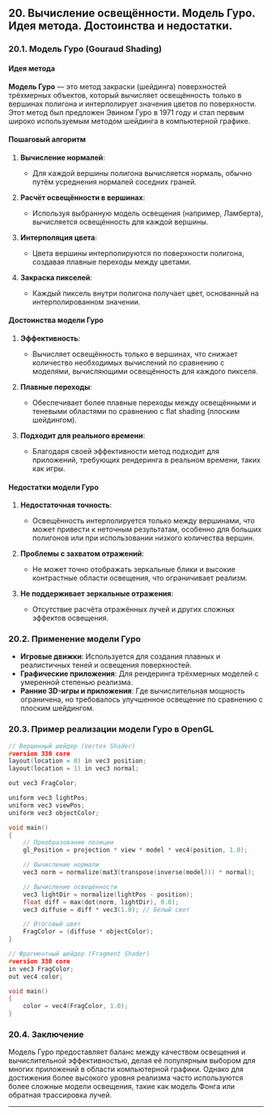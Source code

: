 
## 20. Вычисление освещённости. Модель Гуро. Идея метода. Достоинства и недостатки.

### 20.1. Модель Гуро (Gouraud Shading)

#### Идея метода

**Модель Гуро** — это метод закраски (шейдинга) поверхностей трёхмерных объектов, который вычисляет освещённость только в вершинах полигона и интерполирует значения цветов по поверхности. Этот метод был предложен Эвином Гуро в 1971 году и стал первым широко используемым методом шейдинга в компьютерной графике.

#### Пошаговый алгоритм

1. **Вычисление нормалей**:
    - Для каждой вершины полигона вычисляется нормаль, обычно путём усреднения нормалей соседних граней.

2. **Расчёт освещённости в вершинах**:
    - Используя выбранную модель освещения (например, Ламберта), вычисляется освещённость для каждой вершины.

3. **Интерполяция цвета**:
    - Цвета вершины интерполируются по поверхности полигона, создавая плавные переходы между цветами.

4. **Закраска пикселей**:
    - Каждый пиксель внутри полигона получает цвет, основанный на интерполированном значении.

#### Достоинства модели Гуро

1. **Эффективность**:
    - Вычисляет освещённость только в вершинах, что снижает количество необходимых вычислений по сравнению с моделями, вычисляющими освещённость для каждого пикселя.

2. **Плавные переходы**:
    - Обеспечивает более плавные переходы между освещёнными и теневыми областями по сравнению с flat shading (плоским шейдингом).

3. **Подходит для реального времени**:
    - Благодаря своей эффективности метод подходит для приложений, требующих рендеринга в реальном времени, таких как игры.

#### Недостатки модели Гуро

1. **Недостаточная точность**:
    - Освещённость интерполируется только между вершинами, что может привести к неточным результатам, особенно для больших полигонов или при использовании низкого количества вершин.

2. **Проблемы с захватом отражений**:
    - Не может точно отображать зеркальные блики и высокие контрастные области освещения, что ограничивает реализм.

3. **Не поддерживает зеркальные отражения**:
    - Отсутствие расчёта отражённых лучей и других сложных эффектов освещения.

### 20.2. Применение модели Гуро

- **Игровые движки**: Используется для создания плавных и реалистичных теней и освещения поверхностей.
- **Графические приложения**: Для рендеринга трёхмерных моделей с умеренной степенью реализма.
- **Ранние 3D-игры и приложения**: Где вычислительная мощность ограничена, но требовалось улучшенное освещение по сравнению с плоским шейдингом.

### 20.3. Пример реализации модели Гуро в OpenGL

```cpp
// Вершинный шейдер (Vertex Shader)
#version 330 core
layout(location = 0) in vec3 position;
layout(location = 1) in vec3 normal;

out vec3 FragColor;

uniform vec3 lightPos;
uniform vec3 viewPos;
uniform vec3 objectColor;

void main()
{
    // Преобразование позиции
    gl_Position = projection * view * model * vec4(position, 1.0);

    // Вычисление нормали
    vec3 norm = normalize(mat3(transpose(inverse(model))) * normal);

    // Вычисление освещённости
    vec3 lightDir = normalize(lightPos - position);
    float diff = max(dot(norm, lightDir), 0.0);
    vec3 diffuse = diff * vec3(1.0); // Белый свет

    // Итоговый цвет
    FragColor = (diffuse * objectColor);
}

// Фрагментный шейдер (Fragment Shader)
#version 330 core
in vec3 FragColor;
out vec4 color;

void main()
{
    color = vec4(FragColor, 1.0);
}
```

### 20.4. Заключение

Модель Гуро предоставляет баланс между качеством освещения и вычислительной эффективностью, делая её популярным выбором для многих приложений в области компьютерной графики. Однако для достижения более высокого уровня реализма часто используются более сложные модели освещения, такие как модель Фонга или обратная трассировка лучей.

---
